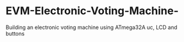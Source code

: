 # EVM-Electronic-Voting-Machine-
Building an electronic voting machine using ATmega32A uc, LCD and buttons  
